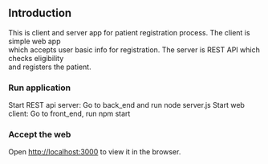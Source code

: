 ## Introduction

This is client and server app for patient registration process. The client is simple web app <br>
which accepts user basic info for registration. The server is REST API which checks eligibility <br>
and registers the patient.


### Run application

Start REST api server:
    Go to back_end and run node server.js
Start web client:
    Go to front_end, run npm start
    

### Accept the web

Open [http://localhost:3000](http://localhost:3000) to view it in the browser.
